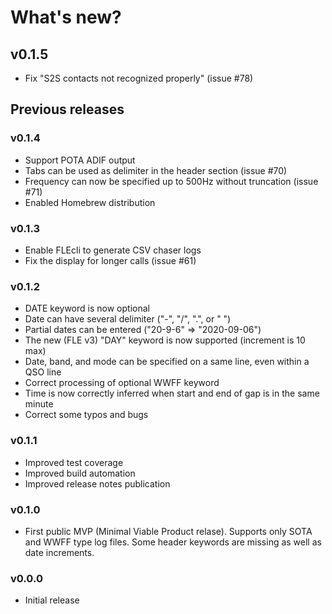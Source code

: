 # What's new?

## v0.1.5

* Fix "S2S contacts not recognized properly" (issue #78)


## Previous releases

### v0.1.4

* Support POTA ADIF output
* Tabs can be used as delimiter in the header section (issue #70)
* Frequency can now be specified up to 500Hz without truncation (issue #71)
* Enabled Homebrew distribution



### v0.1.3

* Enable FLEcli to generate CSV chaser logs
* Fix the display for longer calls (issue #61)

### v0.1.2

* DATE keyword is now optional
* Date can have several delimiter ("-", "/", ".", or " ")
* Partial dates can be entered ("20-9-6" => "2020-09-06")
* The new (FLE v3) "DAY" keyword is now supported (increment is 10 max)
* Date, band, and mode can be specified on a same line, even within a QSO line
* Correct processing of optional WWFF keyword
* Time is now correctly inferred when start and end of gap is in the same minute 
* Correct some typos and bugs

### v0.1.1
* Improved test coverage
* Improved build automation
* Improved release notes publication

### v0.1.0
* First public MVP (Minimal Viable Product relase). Supports only SOTA and WWFF type log files. Some header keywords are missing as well as date increments.

### v0.0.0
* Initial release
